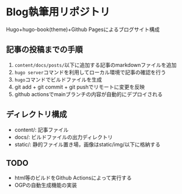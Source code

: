 # Blog執筆用リポジトリ

Hugo+hugo-book(theme)+Github Pagesによるブログサイト構成

## 記事の投稿までの手順

1. `content/docs/posts/`以下に追加する記事のmarkdownファイルを追加
1. `hugo server`コマンドを利用してローカル環境で記事の確認を行う
1. `hugo`コマンドでビルドファイルを生成
1. git add + git commit + git pushでリモートに変更を反映
1. github actionsでmainブランチの内容が自動的にデプロイされる


## ディレクトリ構成

- content/: 記事ファイル
- docs/: ビルドファイルの出力ディレクトリ
- static/: 静的ファイル置き場，画像はstatic/img/以下に格納する

## TODO
- html等のビルドをGithub Actionsによって実行する
- OGPの自動生成機能の実装
